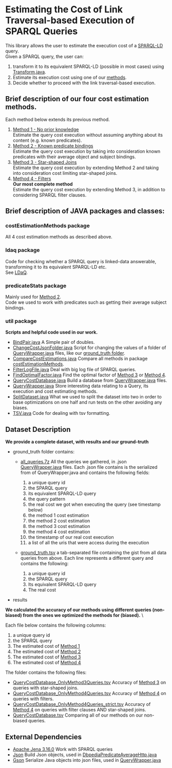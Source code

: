 # Estimating the Cost of Link Traversal-based Execution of SPARQL Queries

This library allows the user to estimate the execution cost of a
[SPARQL-LD](https://github.com/anskl/sparql-ld) query.\
Given a SPARQL query, the user can:
1. transform it to its equivalent SPARQL-LD (possible in most cases) using
   [Transform.java](src/main/java/gr/forth/ics/isl/LDaQ/CostEstimator/ldaq/Transform.java).
2. Estimate its execution cost using one of our
   [methods](src/main/java/gr/forth/ics/isl/LDaQ/CostEstimator/costEstimationMethods).
3. Decide whether to proceed with the link traversal-based execution.


## Brief description of our four cost estimation methods.
Each method below extends its previous method.
1. [Method 1 - No prior knowledge](src/main/java/gr/forth/ics/isl/LDaQ/CostEstimator/costEstimationMethods/Method1_noKnowledgeCostEst.java) \
    Estimate the query cost execution without assuming anything about
    its content (e.g. known predicates).
2. [Method 2 - Known predicate bindings](src/main/java/gr/forth/ics/isl/LDaQ/CostEstimator/costEstimationMethods/Method2_predicatesDataCostEst.java) \
    Estimate the query cost execution by taking into consideration known
    predicates with their average object and subject bindings.
3. [Method 3 - Star-shaped Joins](src/main/java/gr/forth/ics/isl/LDaQ/CostEstimator/costEstimationMethods/Method3_starShapedJoin.java) \
    Estimate the query cost execution by extending Method 2 and taking
    into consideration cost limiting star-shaped joins.
4. [Method 4 - Filters](src/main/java/gr/forth/ics/isl/LDaQ/CostEstimator/costEstimationMethods/Method4_filter.java) \
    **Our most complete method** \
    Estimate the query cost execution by extending Method 3, in addition to
    considering SPARQL filter clauses.


## Brief description of JAVA packages and classes:

### costEstimationMethods package
All 4 cost estimation methods as described above.

### ldaq package
Code for checking whether a SPARQL query is linked-data answerable,
transforming it to its equivalent SPARQL-LD etc. \
See [LDaQ](https://github.com/fafalios/LDaQ).

### predicateStats package
Mainly used for [Method 2](src/main/java/gr/forth/ics/isl/LDaQ/CostEstimator/costEstimationMethods/Method2_predicatesDataCostEst.java). \
Code we used to work with predicates such as getting their average subject bindings.

### util package
**Scripts and helpful code used in our work.**
* [BindPair.java](src/main/java/gr/forth/ics/isl/LDaQ/CostEstimator/util/BindPair.java)
    A Simple pair of doubles.
* [ChangeCostJsonFolder.java](src/main/java/gr/forth/ics/isl/LDaQ/CostEstimator/util/ChangeCostJsonFolder.java)
    Script for changing the values of a folder of [QueryWrapper.java](src/main/java/gr/forth/ics/isl/LDaQ/CostEstimator/util/QueryWrapper.java)
    files, like our [ground_truth folder](dataset/ground_truth/all_queries.7z).
* [CompareCostEstimations.java](src/main/java/gr/forth/ics/isl/LDaQ/CostEstimator/util/CompareCostEstimations.java)
    Compare all methods in package [costEstimationMethods](src/main/java/gr/forth/ics/isl/LDaQ/CostEstimator/costEstimationMethods).
* [FilterLogFile.java](src/main/java/gr/forth/ics/isl/LDaQ/CostEstimator/util/FilterLogFile.java)
    Deal with big log file of SPARQL queries.
* [FindOptimalFactor.java](src/main/java/gr/forth/ics/isl/LDaQ/CostEstimator/util/FindOptimalFactor.java)
    Find the optimal factor of [Method 3](src/main/java/gr/forth/ics/isl/LDaQ/CostEstimator/costEstimationMethods/Method3_starShapedJoin.java) or
    [Method 4](src/main/java/gr/forth/ics/isl/LDaQ/CostEstimator/costEstimationMethods/Method4_filter.java).
* [QueryCostDatabase.java](src/main/java/gr/forth/ics/isl/LDaQ/CostEstimator/util/QueryCostDatabase.java)
    Build a database from [QueryWrapper.java](src/main/java/gr/forth/ics/isl/LDaQ/CostEstimator/util/QueryWrapper.java) files.
* [QueryWrapper.java](src/main/java/gr/forth/ics/isl/LDaQ/CostEstimator/util/QueryWrapper.java)
    Store interesting data relating to a Query, its execution and cost estimating methods.
* [SplitDataset.java](src/main/java/gr/forth/ics/isl/LDaQ/CostEstimator/util/SplitDataset.java)
    What we used to split the dataset into two in order to base optimizations on one half
    and run tests on the other avoiding any biases.
* [TSV.java](src/main/java/gr/forth/ics/isl/LDaQ/CostEstimator/util/TSV.java)
    Code for dealing with tsv formatting.


## Dataset Description
**We provide a complete dataset, with results and our ground-truth**
* ground_truth folder contains:
  * [all_queries.7z](dataset/ground_truth/all_queries.7z) All the queries we gathered, in .json
    [QueryWrapper.java](src/main/java/gr/forth/ics/isl/LDaQ/CostEstimator/util/QueryWrapper.java) files.
   Each .json file contains is the serialized from of QueryWrapper.java and contains the following fields:
     1. a unique query id
     2. the SPARQL query
     3. its equivalent SPARQL-LD query
     4. the query pattern
     5. the real cost we got when executing the query (see timestamp below)
     6. the method 1 cost estimation
     7. the method 2 cost estimation
     8. the method 3 cost estimation
     9. the method 4 cost estimation
     10. the timestamp of our real cost execution
     11. a list of all the uris that were access during the execution

  * [ground_truth.tsv](dataset/ground_truth/ground_truth.tsv) a tab-separated file containing the gist from all data queries from above. Each line represents a
  different query and contains the following:
    1. a unique query id
    2. the SPARQL query
    3. Its equivalent SPARQL-LD query
    4. The real cost

* results

**We calculated the accuracy of our methods using different queries (non-biased) from the ones we optimized the methods for (biased).** \

Each file below contains the following columns:
1. a unique query id
2. the SPARQL query
3. The estimated cost of [Method 1](src/main/java/gr/forth/ics/isl/LDaQ/CostEstimator/costEstimationMethods/Method1_noKnowledgeCostEst.java)
4. The estimated cost of [Method 2](src/main/java/gr/forth/ics/isl/LDaQ/CostEstimator/costEstimationMethods/Method2_predicatesDataCostEst.java)
5. The estimated cost of [Method 3](src/main/java/gr/forth/ics/isl/LDaQ/CostEstimator/costEstimationMethods/Method3_starShapedJoin.java)
6. The estimated cost of [Method 4](src/main/java/gr/forth/ics/isl/LDaQ/CostEstimator/costEstimationMethods/Method4_filter.java)

The folder contains the following files:
  * [QueryCostDatabase_OnlyMethod3Queries.tsv](dataset/results/QueryCostDatabase_OnlyMethod3Queries.tsv) Accuracy of
        [Method 3](src/main/java/gr/forth/ics/isl/LDaQ/CostEstimator/costEstimationMethods/Method3_starShapedJoin.java) on queries with star-shaped joins.
  * [QueryCostDatabase_OnlyMethod4Queries.tsv](dataset/results/QueryCostDatabase_OnlyMethod4Queries.tsv) Accuracy of
        [Method 4](src/main/java/gr/forth/ics/isl/LDaQ/CostEstimator/costEstimationMethods/Method4_filter.java) on queries with filters.
  * [QueryCostDatabase_OnlyMethod4Queries_strict.tsv](dataset/results/QueryCostDatabase_OnlyMethod4Queries_strict.tsv) Accuracy of
        [Method 4](src/main/java/gr/forth/ics/isl/LDaQ/CostEstimator/costEstimationMethods/Method4_filter.java) on queries with filter clauses AND
            star-shaped joins.
  * [QueryCostDatabase.tsv](dataset/results/QueryCostDatabase.tsv) Comparing all of our methods on our non-biased queries.


## External Dependencies
* [Apache Jena 3.16.0](https://search.maven.org/artifact/org.apache.jena/jena-arq/3.16.0/jar) Work with SPARQL queries
* [Json](https://search.maven.org/artifact/org.json/json/20200518/bundle) Build Json objects, used in
      [DbpediaPredicateAverageHttp.java](src/main/java/gr/forth/ics/isl/LDaQ/CostEstimator/predicateStats/DbpediaPredicateAverageHttp.java)
* [Gson]() Serialize Java objects into json files, used in [QueryWrapper.java](src/main/java/gr/forth/ics/isl/LDaQ/CostEstimator/util/QueryWrapper.java)
